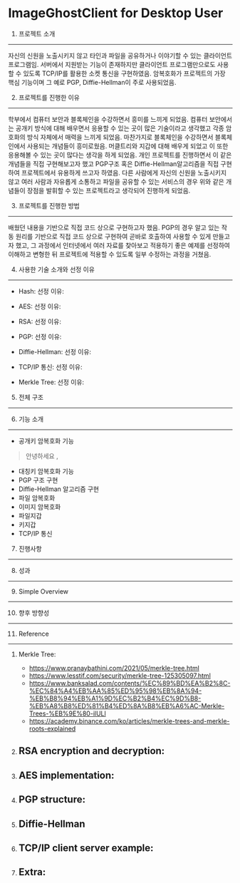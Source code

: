 ImageGhostClient for Desktop User 
=================================

1. 프로젝트 소개
---------------
   자신의 신원을 노출시키지 않고 타인과 파일을 공유하거나 이야기할 수 있는 클라이언트 프로그램임. 서버에서 지원받는 기능이 존재하지만
   클라이언트 프로그램만으로도 사용할 수 있도록 TCP/IP를 활용한 소켓 통신을 구현하였음. 
   암복호화가 프로젝트의 가장 핵심 기능이며 그 예로 PGP, Diffie-Hellman이 주로 사용되었음. 

2. 프로젝트를 진행한 이유
-----------------------
   학부에서 컴퓨터 보안과 블록체인을 수강하면서 흥미를 느끼게 되었음. 컴퓨터 보안에서는 공개키 방식에 대해 배우면서 
   응용할 수 있는 곳이 많은 기술이라고 생각했고 각종 암호화의 방식 자체에서 매력을 느끼게 되었음. 마찬가지로 블록체인을 수강하면서 
   블록체인에서 사용되는 개념들이 흥미로웠음. 머클트리와 지갑에 대해 배우게 되었고 이 또한 응용해볼 수 있는 곳이 많다는 생각을 하게 되었음. 
   개인 프로젝트를 진행하면서 이 같은 개념들을 직접 구현해보고자 했고 PGP구조 혹은 Diffie-Hellman알고리즘을 직접 구현하여 
   프로젝트에서 유용하게 쓰고자 하였음. 다른 사람에게 자신의 신원을 노출시키지 않고 여러 사람과 자유롭게 소통하고 파일을 공유할 수 있는
   서비스의 경우 위와 같은 개념들이 장점을 발휘할 수 있는 프로젝트라고 생각되어 진행하게 되었음. 

3. 프로젝트를 진행한 방법
-----------------------
   배웠던 내용을 기반으로 직접 코드 상으로 구현하고자 했음. PGP의 경우 알고 있는 작동 원리를 기반으로 
   직접 코드 상으로 구현하여 곧바로 호출하여 사용할 수 있게 만들고자 했고, 그 과정에서 인터넷에서 여러 자료를 찾아보고
   적용하기 좋은 예제를 선정하여 이해하고 변형한 뒤 프로젝트에 적용할 수 있도록 일부 수정하는 과정을 거쳤음. 
   

4. 사용한 기술 소개와 선정 이유
----------------------------
   - Hash: 
     선정 이유: 
   
   - AES:
     선정 이유:
   
   - RSA:
     선정 이유:
   
   - PGP:
     선정 이유:
   
   - Diffie-Hellman:
     선정 이유:
   
   - TCP/IP 통신:
     선정 이유:
   
   - Merkle Tree:
     선정 이유:

5. 전체 구조
----------------------------

6. 기능 소개 
----------------------------
   - 공개키 암복호화 기능
   > 안녕하세요 , 
   - 대칭키 암복호화 기능 
   - PGP 구조 구현
   - Diffie-Hellman 알고리즘 구현
   - 파일 암복호화
   - 이미지 암복호화 
   - 파일지갑
   - 키지갑
   - TCP/IP 통신
   
7. 진행사항
----------------------------

8. 성과
----------------------------

9. Simple Overview 
----------------------------

10. 향후 방향성
----------------------------
   

11. Reference 
----------------------------

1) Merkle Tree:
   - https://www.pranaybathini.com/2021/05/merkle-tree.html
   - https://www.lesstif.com/security/merkle-tree-125305097.html 
   - https://www.banksalad.com/contents/%EC%89%BD%EA%B2%8C-%EC%84%A4%EB%AA%85%ED%95%98%EB%8A%94-%EB%B8%94%EB%A1%9D%EC%B2%B4%EC%9D%B8-%EB%A8%B8%ED%81%B4%ED%8A%B8%EB%A6%AC-Merkle-Trees-%EB%9E%80-ilULl 
   - https://academy.binance.com/ko/articles/merkle-trees-and-merkle-roots-explained 

2) RSA encryption and decryption:
   - 

4) AES implementation:
   - 

5) PGP structure:
   - 

6) Diffie-Hellman
   - 

6) TCP/IP client server example: 
   - 

7) Extra: 
   - 



